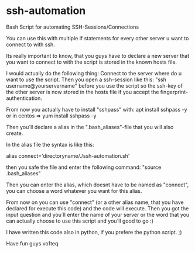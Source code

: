 # ssh-automation
Bash Script for automating SSH-Sessions/Connections

You can use this with multiple if statements for every other server u want to connect to with ssh.

Its really important to know, that you guys have to declare a new server that you want to connect to with the script is stored in the known hosts file.

I would actually do the following thing:
Connect to the server where do u want to use the script.
Then you open a ssh-session like this: "ssh username@yourservername" before you use the script so the ssh-key of the other server is now stored in the hosts file if you accept the fingerprint-authentication.

From now you actually have to install "sshpass" with: apt install sshpass -y or in centos  => yum install sshpass -y

Then you´ll declare a alias in the ".bash_aliases"-file that you will also create. 

In the alias file the syntax is like this:

alias connect='directoryname/./ssh-automation.sh'

then you safe the file and enter the following command: "source .bash_aliases"

Then you can enter the alias, which doesnt have to be named as "connect", you can choose a word whatever you want for this alias.

From now on you can use "connect" (or a other alias name, that you have declared for execute this code) and the code will execute.
Then you got the input question and you´ll enter the name of your server or the word that you can actually choose to use this script and you´ll good to go :)

I have written this code also in python, if you prefere the python script. ;)


Have fun guys
vo1teq
